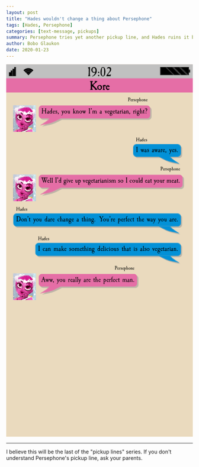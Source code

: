 ```yaml
---
layout: post
title: "Hades wouldn't change a thing about Persephone"
tags: [Hades, Persephone]
categories: [text-message, pickups]
summary: Persephone tries yet another pickup line, and Hades ruins it by being more pure than ever.
author: Bobo Glaukon
date: 2020-01-23
---
```


![Hades loves Persephone just like she is](/assets/img/meat.png)


<hr> 

I believe this will be the last of the "pickup lines" series. If you don't understand Persephone's pickup line, ask your parents.
